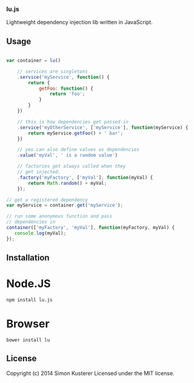 ### lu.js

Lightweight dependency injection lib written in JavaScript.

## Usage

```javascript

var container = lu()

    // services are singletons
    .service('myService', function() {
        return {
            getFoo: function() {
                return 'foo';
            }
        }
    })

    // this is how dependencies get passed in
    .service('myOtherService', ['myService'], function(myService) {
        return myService.getFoo() + ' bar';
    })

    // you can also define values as dependencies
    .value('myVal', ' is a random value')

    // factories get always called when they
    // get injected.
    .factory('myFactory', ['myVal'], function(myVal) {
        return Math.random() + myVal;
    });

// get a registered dependency
var myService = container.get('myService');

// run some anonymous function and pass
// dependencies in
container(['myFactory', 'myVal'], function(myFactory, myVal) {
   console.log(myVal);
});


```

## Installation

# Node.JS

```npm install lu.js```

# Browser

```bower install lu```

## License
Copyright (c) 2014 Simon Kusterer
Licensed under the MIT license.